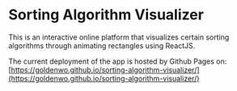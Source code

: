 # Sorting Algorithm Visualizer

This is an interactive online platform that visualizes certain sorting algorithms through animating rectangles using ReactJS.

The current deployment of the app is hosted by Github Pages on: 
[https://goldenwo.github.io/sorting-algorithm-visualizer/](https://goldenwo.github.io/sorting-algorithm-visualizer/)

